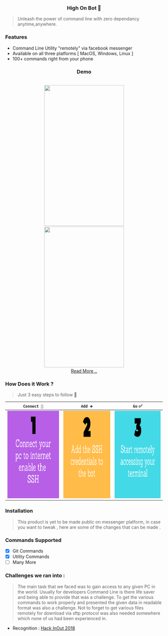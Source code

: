 <h3 align="center">
High On Bot 🤖
</h3>

> Unleash the power of command line with zero dependancy anytime,anywhere.


### Features

- Command Line Utility "remotely" via facebook messenger 
- Available on all three platforms [ MacOS, Windows, Linux ]
- 100+ commands right from your phone 

<div align="center">
<h3> Demo </h3>
<br>
<img src="UI/sms-simulate1.gif" width=255px height=450px>
<img src="UI/sms-simulate2.gif" width=255px height=450px>
</div>

<div align="center">
<a href="https://inishchith.github.io/highOnBot/Web/index.html"> Read More .. </a>
</div>

### How Does it Work ?

> Just 3 easy steps to follow 🚶

| `Connect 🤝`                                                | `Add ➕`                                                    | `Go` ✅                                                     |
| ----------------------------------------------------------- | ----------------------------------------------------------- | ----------------------------------------------------------- |
| <img src="./App/static/1.png" height="280px" width="280px"> | <img src="./App/static/2.png" height="280px" width="280px"> | <img src="./App/static/3.png" height="280px" width="280px"> |

### Installation

> This product is yet to be made public on messenger platform, in case you want to tweak , here are some of the changes that can be made .

### Commands Supported

- [x] Git Commands
- [x] Utility Commands 
- [ ] Many More

### Challenges we ran into :

> The main task that we faced was to gain access to any given PC in the world. Usually for developers Command Line is there life saver and being able to provide that was a challenge. To get the various commands to work properly and presented the given data in readable format was also a challenge. Not to forget to get various files remotely for download via sftp protocol was also needed somewhere which none of us had been experienced in.


* Recognition : [Hack InOut 2018](http://hackinout.co)
